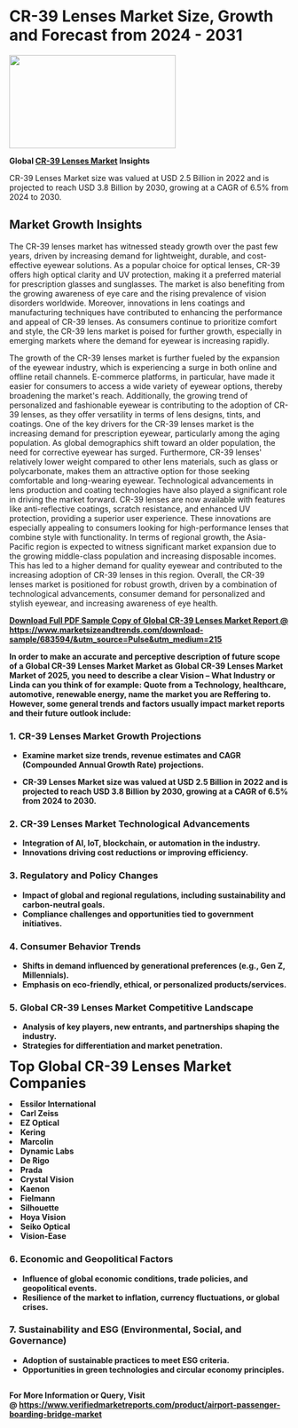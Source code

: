 <H1>CR-39 Lenses Market Size, Growth and Forecast from 2024 - 2031</H1><img class="aligncenter size-medium wp-image-584254" src="https://thirdeyenews.in/wp-content/uploads/2024/09/Global-Market-Research-300x168.jpeg" alt="" width="300" height="168" /><p><strong>Global&nbsp;<a href="https://www.marketsizeandtrends.com/download-sample/683594/&amp;utm_source=Pulse&amp;utm_medium=215">CR-39 Lenses Market</a> Insights</strong></p><p>CR-39 Lenses Market size was valued at USD 2.5 Billion in 2022 and is projected to reach USD 3.8 Billion by 2030, growing at a CAGR of 6.5% from 2024 to 2030.</p><p><h2>Market Growth Insights</h2> <p>The CR-39 lenses market has witnessed steady growth over the past few years, driven by increasing demand for lightweight, durable, and cost-effective eyewear solutions. As a popular choice for optical lenses, CR-39 offers high optical clarity and UV protection, making it a preferred material for prescription glasses and sunglasses. The market is also benefiting from the growing awareness of eye care and the rising prevalence of vision disorders worldwide. Moreover, innovations in lens coatings and manufacturing techniques have contributed to enhancing the performance and appeal of CR-39 lenses. As consumers continue to prioritize comfort and style, the CR-39 lens market is poised for further growth, especially in emerging markets where the demand for eyewear is increasing rapidly.</p> <p><strong><a href="sample_download_link"></a></strong></p> <p>The growth of the CR-39 lenses market is further fueled by the expansion of the eyewear industry, which is experiencing a surge in both online and offline retail channels. E-commerce platforms, in particular, have made it easier for consumers to access a wide variety of eyewear options, thereby broadening the market's reach. Additionally, the growing trend of personalized and fashionable eyewear is contributing to the adoption of CR-39 lenses, as they offer versatility in terms of lens designs, tints, and coatings. One of the key drivers for the CR-39 lenses market is the increasing demand for prescription eyewear, particularly among the aging population. As global demographics shift toward an older population, the need for corrective eyewear has surged. Furthermore, CR-39 lenses' relatively lower weight compared to other lens materials, such as glass or polycarbonate, makes them an attractive option for those seeking comfortable and long-wearing eyewear. Technological advancements in lens production and coating technologies have also played a significant role in driving the market forward. CR-39 lenses are now available with features like anti-reflective coatings, scratch resistance, and enhanced UV protection, providing a superior user experience. These innovations are especially appealing to consumers looking for high-performance lenses that combine style with functionality. In terms of regional growth, the Asia-Pacific region is expected to witness significant market expansion due to the growing middle-class population and increasing disposable incomes. This has led to a higher demand for quality eyewear and contributed to the increasing adoption of CR-39 lenses in this region. Overall, the CR-39 lenses market is positioned for robust growth, driven by a combination of technological advancements, consumer demand for personalized and stylish eyewear, and increasing awareness of eye health.</p> <p><strong><a href="more_info_link"></p><p><span class=""><strong>Download Full PDF Sample Copy of Global CR-39 Lenses Market Report</strong> @ <a href="https://www.marketsizeandtrends.com/download-sample/683594/&amp;utm_source=Pulse&amp;utm_medium=215" target="_blank">https://www.marketsizeandtrends.com/download-sample/683594/&amp;utm_source=Pulse&amp;utm_medium=215</a></span></p><p>In order to make an accurate and perceptive description of future scope of a Global&nbsp;CR-39 Lenses Market Market as Global&nbsp;CR-39 Lenses Market Market of 2025, you need to describe a clear Vision &ndash; What Industry or Linda can you think of for example: Quote from a Technology, healthcare, automotive, renewable energy, name the market you are Reffering to. However, some general trends and factors usually impact market reports and their future outlook include:</p><h3>1.&nbsp;<strong>CR-39 Lenses Market Growth Projections</strong></h3><ul><li>Examine market size trends, revenue estimates and CAGR (Compounded Annual Growth Rate) projections.</li><li><p>CR-39 Lenses Market size was valued at USD 2.5 Billion in 2022 and is projected to reach USD 3.8 Billion by 2030, growing at a CAGR of 6.5% from 2024 to 2030.</p></li></ul><h3>2.&nbsp;<strong>CR-39 Lenses Market Technological Advancements</strong></h3><ul><li>Integration of AI, IoT, blockchain, or automation in the industry.</li><li>Innovations driving cost reductions or improving efficiency.</li></ul><h3>3.&nbsp;<strong>Regulatory and Policy Changes</strong></h3><ul><li>Impact of global and regional regulations, including sustainability and carbon-neutral goals.</li><li>Compliance challenges and opportunities tied to government initiatives.</li></ul><h3>4.&nbsp;<strong>Consumer Behavior Trends</strong></h3><ul><li>Shifts in demand influenced by generational preferences (e.g., Gen Z, Millennials).</li><li>Emphasis on eco-friendly, ethical, or personalized products/services.</li></ul><h3>5.&nbsp;<strong>Global CR-39 Lenses Market Competitive Landscape</strong></h3><ul><li>Analysis of key players, new entrants, and partnerships shaping the industry.</li><li>Strategies for differentiation and market penetration.</li></ul><p data-pm-slice="1 1 []"><span style="color: inherit; font-family: inherit; font-size: 25px;">Top Global CR-39 Lenses Market Companies</span></p><div class="" data-test-id=""><p><li>Essilor International</li><li> Carl Zeiss</li><li> EZ Optical</li><li> Kering</li><li> Marcolin</li><li> Dynamic Labs</li><li> De Rigo</li><li> Prada</li><li> Crystal Vision</li><li> Kaenon</li><li> Fielmann</li><li> Silhouette</li><li> Hoya Vision</li><li> Seiko Optical</li><li> Vision-Ease</li></p></div><h3>6.&nbsp;<strong>Economic and Geopolitical Factors</strong></h3><ul><li>Influence of global economic conditions, trade policies, and geopolitical events.</li><li>Resilience of the market to inflation, currency fluctuations, or global crises.</li></ul><h3>7.&nbsp;<strong>Sustainability and ESG (Environmental, Social, and Governance)</strong></h3><ul><li>Adoption of sustainable practices to meet ESG criteria.</li><li>Opportunities in green technologies and circular economy principles.</li></ul><h2><strong style="font-size: 14px;">For More Information or Query, Visit @&nbsp;</strong><a style="background-color: #ffffff; font-size: 14px;" href="https://www.marketsizeandtrends.com/report/cr-39-lenses-market/" target="_blank">https://www.verifiedmarketreports.com/product/airport-passenger-boarding-bridge-market</a></h2>
